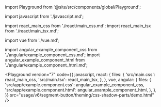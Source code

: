 import Playground from '@site/src/components/global/Playground';

import javascript from './javascript.md';

import react_main_css from './react/main_css.md';
import react_main_tsx from './react/main_tsx.md';

import vue from './vue.md';

import angular_example_component_css from './angular/example_component_css.md';
import angular_example_component_html from './angular/example_component_html.md';

<Playground
  version="7"
  code={{
    javascript,
    react: {
      files: {
        'src/main.css': react_main_css,
        'src/main.tsx': react_main_tsx,
      },
    },
    vue,
    angular: {
      files: {
        'src/app/example.component.css': angular_example_component_css,
        'src/app/example.component.html': angular_example_component_html,
      },
    },
  }}
  src="usage/v6/segment-button/theming/css-shadow-parts/demo.html"
/>
